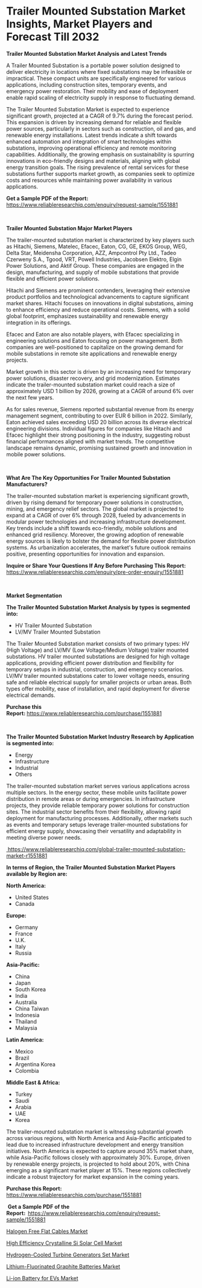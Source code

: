<p><h1>Trailer Mounted Substation Market Insights, Market Players and Forecast Till 2032</h1></p><p><strong>Trailer Mounted Substation Market Analysis and Latest Trends</strong></p>
<p><p>A Trailer Mounted Substation is a portable power solution designed to deliver electricity in locations where fixed substations may be infeasible or impractical. These compact units are specifically engineered for various applications, including construction sites, temporary events, and emergency power restoration. Their mobility and ease of deployment enable rapid scaling of electricity supply in response to fluctuating demand.</p><p>The Trailer Mounted Substation Market is expected to experience significant growth, projected at a CAGR of 9.7% during the forecast period. This expansion is driven by increasing demand for reliable and flexible power sources, particularly in sectors such as construction, oil and gas, and renewable energy installations. Latest trends indicate a shift towards enhanced automation and integration of smart technologies within substations, improving operational efficiency and remote monitoring capabilities. Additionally, the growing emphasis on sustainability is spurring innovations in eco-friendly designs and materials, aligning with global energy transition goals. The rising prevalence of rental services for these substations further supports market growth, as companies seek to optimize costs and resources while maintaining power availability in various applications.</p></p>
<p><strong>Get a Sample PDF of the Report:&nbsp;</strong> <a href="https://www.reliableresearchiq.com/enquiry/request-sample/1551881?utm_campaign=1087&utm_medium=2&utm_source=Github&utm_content=ia&utm_term=07042025&utm_id=trailer-mounted-substation">https://www.reliableresearchiq.com/enquiry/request-sample/1551881</a></p>
<p>&nbsp;</p>
<p><strong>Trailer Mounted Substation Major Market Players</strong></p>
<p><p>The trailer-mounted substation market is characterized by key players such as Hitachi, Siemens, Matelec, Efacec, Eaton, CG, GE, EKOS Group, WEG, Delta Star, Meidensha Corporation, AZZ, Ampcontrol Pty Ltd., Tadeo Czerweny S.A., Tgood, VRT, Powell Industries, Jacobsen Elektro, Elgin Power Solutions, and Aktif Group. These companies are engaged in the design, manufacturing, and supply of mobile substations that provide flexible and efficient power solutions.</p><p>Hitachi and Siemens are prominent contenders, leveraging their extensive product portfolios and technological advancements to capture significant market shares. Hitachi focuses on innovations in digital substations, aiming to enhance efficiency and reduce operational costs. Siemens, with a solid global footprint, emphasizes sustainability and renewable energy integration in its offerings.</p><p>Efacec and Eaton are also notable players, with Efacec specializing in engineering solutions and Eaton focusing on power management. Both companies are well-positioned to capitalize on the growing demand for mobile substations in remote site applications and renewable energy projects.</p><p>Market growth in this sector is driven by an increasing need for temporary power solutions, disaster recovery, and grid modernization. Estimates indicate the trailer-mounted substation market could reach a size of approximately USD 1 billion by 2026, growing at a CAGR of around 6% over the next few years.</p><p>As for sales revenue, Siemens reported substantial revenue from its energy management segment, contributing to over EUR 6 billion in 2022. Similarly, Eaton achieved sales exceeding USD 20 billion across its diverse electrical engineering divisions. Individual figures for companies like Hitachi and Efacec highlight their strong positioning in the industry, suggesting robust financial performances aligned with market trends. The competitive landscape remains dynamic, promising sustained growth and innovation in mobile power solutions.</p></p>
<p>&nbsp;</p>
<p><strong>What Are The Key Opportunities For Trailer Mounted Substation Manufacturers?</strong></p>
<p><p>The trailer-mounted substation market is experiencing significant growth, driven by rising demand for temporary power solutions in construction, mining, and emergency relief sectors. The global market is projected to expand at a CAGR of over 6% through 2028, fueled by advancements in modular power technologies and increasing infrastructure development. Key trends include a shift towards eco-friendly, mobile solutions and enhanced grid resiliency. Moreover, the growing adoption of renewable energy sources is likely to bolster the demand for flexible power distribution systems. As urbanization accelerates, the market's future outlook remains positive, presenting opportunities for innovation and expansion.</p></p>
<p><strong>Inquire or Share Your Questions If Any Before Purchasing This Report:</strong> <a href="https://www.reliableresearchiq.com/enquiry/pre-order-enquiry/1551881?utm_campaign=1087&utm_medium=2&utm_source=Github&utm_content=ia&utm_term=07042025&utm_id=trailer-mounted-substation">https://www.reliableresearchiq.com/enquiry/pre-order-enquiry/1551881</a></p>
<p>&nbsp;</p>
<p><strong>Market Segmentation</strong></p>
<p><strong>The Trailer Mounted Substation Market Analysis by types is segmented into:</strong></p>
<p><ul><li>HV Trailer Mounted Substation</li><li>LV/MV Trailer Mounted Substation</li></ul></p>
<p><p>The Trailer Mounted Substation market consists of two primary types: HV (High Voltage) and LV/MV (Low Voltage/Medium Voltage) trailer mounted substations. HV trailer mounted substations are designed for high voltage applications, providing efficient power distribution and flexibility for temporary setups in industrial, construction, and emergency scenarios. LV/MV trailer mounted substations cater to lower voltage needs, ensuring safe and reliable electrical supply for smaller projects or urban areas. Both types offer mobility, ease of installation, and rapid deployment for diverse electrical demands.</p></p>
<p><strong>Purchase this Report:&nbsp;</strong><a href="https://www.reliableresearchiq.com/purchase/1551881?utm_campaign=1087&utm_medium=2&utm_source=Github&utm_content=ia&utm_term=07042025&utm_id=trailer-mounted-substation">https://www.reliableresearchiq.com/purchase/1551881</a></p>
<p>&nbsp;</p>
<p><strong>The Trailer Mounted Substation Market Industry Research by Application is segmented into:</strong></p>
<p><ul><li>Energy</li><li>Infrastructure</li><li>Industrial</li><li>Others</li></ul></p>
<p><p>The trailer-mounted substation market serves various applications across multiple sectors. In the energy sector, these mobile units facilitate power distribution in remote areas or during emergencies. In infrastructure projects, they provide reliable temporary power solutions for construction sites. The industrial sector benefits from their flexibility, allowing rapid deployment for manufacturing processes. Additionally, other markets such as events and temporary setups leverage trailer-mounted substations for efficient energy supply, showcasing their versatility and adaptability in meeting diverse power needs.</p></p>
<p><a href="https://www.reliableresearchiq.com/global-trailer-mounted-substation-market-r1551881?utm_campaign=1087&utm_medium=2&utm_source=Github&utm_content=ia&utm_term=07042025&utm_id=trailer-mounted-substation">&nbsp;https://www.reliableresearchiq.com/global-trailer-mounted-substation-market-r1551881</a></p>
<p><strong>In terms of Region, the Trailer Mounted Substation Market Players available by Region are:</strong></p>
<p>
    <p> <strong> North America: </strong>
        <ul>
            <li>United States</li>
            <li>Canada</li>
        </ul>
        </p> 
    <p> <strong> Europe: </strong>
        <ul>
            <li>Germany</li>
            <li>France</li>
            <li>U.K.</li>
            <li>Italy</li>
            <li>Russia</li>
        </ul>
        </p> 
    <p> <strong> Asia-Pacific: </strong>
        <ul>
            <li>China</li>
            <li>Japan</li>
            <li>South Korea</li>
            <li>India</li>
            <li>Australia</li>
            <li>China Taiwan</li>
            <li>Indonesia</li>
            <li>Thailand</li>
            <li>Malaysia</li>
        </ul>
        </p> 
    <p> <strong> Latin America: </strong>
        <ul>
            <li>Mexico</li>
            <li>Brazil</li>
            <li>Argentina Korea</li>
            <li>Colombia</li>
        </ul>
        </p> 
    <p> <strong> Middle East & Africa: </strong>
        <ul>
            <li>Turkey</li>
            <li>Saudi</li>
            <li>Arabia</li>
            <li>UAE</li>
            <li>Korea</li>
        </ul>
    </p>
    </p>
<p><p>The trailer-mounted substation market is witnessing substantial growth across various regions, with North America and Asia-Pacific anticipated to lead due to increased infrastructure development and energy transition initiatives. North America is expected to capture around 35% market share, while Asia-Pacific follows closely with approximately 30%. Europe, driven by renewable energy projects, is projected to hold about 20%, with China emerging as a significant market player at 15%. These regions collectively indicate a robust trajectory for market expansion in the coming years.</p></p>
<p><strong>Purchase this Report: </strong><a href="https://www.reliableresearchiq.com/purchase/1551881?utm_campaign=1087&utm_medium=2&utm_source=Github&utm_content=ia&utm_term=07042025&utm_id=trailer-mounted-substation">https://www.reliableresearchiq.com/purchase/1551881</a></p>
<p>&nbsp;<strong>Get a Sample PDF of the Report:&nbsp;&nbsp;</strong><a href="https://www.reliableresearchiq.com/enquiry/request-sample/1551881?utm_campaign=1087&utm_medium=2&utm_source=Github&utm_content=ia&utm_term=07042025&utm_id=trailer-mounted-substation">https://www.reliableresearchiq.com/enquiry/request-sample/1551881</a></p>
<p><strong></strong></p>
<p><p><a href="https://github.com/ikokwuihepa/Market-Research-Report-List-1/blob/main/halogen-free-flat-cables-market.md?utm_campaign=1087&utm_medium=2&utm_source=Github&utm_content=ia&utm_term=07042025&utm_id=trailer-mounted-substation">Halogen Free Flat Cables Market</a></p><p><a href="https://github.com/linnuripat/Market-Research-Report-List-1/blob/main/high-efficiency-crystalline-si-solar-cell-market.md?utm_campaign=1087&utm_medium=2&utm_source=Github&utm_content=ia&utm_term=07042025&utm_id=trailer-mounted-substation">High Efficiency Crystalline Si Solar Cell Market</a></p><p><a href="https://github.com/larotnanonhx/Market-Research-Report-List-1/blob/main/hydrogen-cooled-turbine-generators-set-market.md?utm_campaign=1087&utm_medium=2&utm_source=Github&utm_content=ia&utm_term=07042025&utm_id=trailer-mounted-substation">Hydrogen-Cooled Turbine Generators Set Market</a></p><p><a href="https://github.com/bibzmuiko/Market-Research-Report-List-1/blob/main/lithium-fluorinated-graphite-batteries-market.md?utm_campaign=1087&utm_medium=2&utm_source=Github&utm_content=ia&utm_term=07042025&utm_id=trailer-mounted-substation">Lithium-Fluorinated Graphite Batteries Market</a></p><p><a href="https://github.com/borsiflorsfa/Market-Research-Report-List-1/blob/main/li-ion-battery-for-evs-market.md?utm_campaign=1087&utm_medium=2&utm_source=Github&utm_content=ia&utm_term=07042025&utm_id=trailer-mounted-substation">Li-ion Battery for EVs Market</a></p></p>